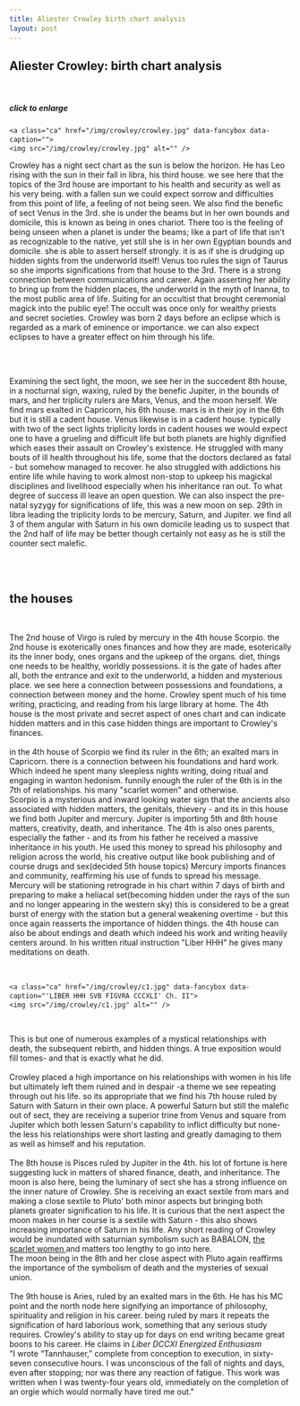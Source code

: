 ```yaml
---
title: Aliester Crowley birth chart analysis
layout: post
---
```

<h2>Aliester Crowley: birth chart analysis</h2>
<br>
<h5>click to enlarge</h5>

 <div>
  
    <a class="ca" href="/img/crowley/crowley.jpg" data-fancybox data-caption="">
	<img src="/img/crowley/crowley.jpg" alt="" />
</a>
  
 </div>

<p>

Crowley has a night sect chart as the sun is below the horizon. He has Leo rising with the sun in their fall in libra, his third house. we see here that the topics of the 3rd house are important to his health and security as well as his very being. with a fallen sun we could expect sorrow and difficulties from this point of life, a feeling of not being seen. We also find the benefic of sect Venus in the 3rd. she is under the beams but in her own bounds and domicile, this is known as being in ones chariot. There too is the feeling of being unseen when a planet is under the beams; like a part of life that isn't as recognizable to the native, yet still she is in her own Egyptian bounds and domicile. she is able to assert herself strongly. it is as if she is drudging up hidden sights from the underworld itself! Venus too rules the sign of Taurus so she imports significations from that house to the 3rd. There is a strong connection between communications and career. Again asserting her ability to bring up from the hidden places, the underworld in the myth of Inanna, to the most public area of life. Suiting for an occultist that brought ceremonial magick into the public eye! The occult was once only for wealthy priests and secret societies. Crowley was born 2 days before an eclipse which is regarded as a mark of eminence or importance. we can also expect eclipses to have a greater effect on him through his life. 

<br><br>

Examining the sect light, the moon, we see her in the succedent 8th house, in a nocturnal sign, waxing, ruled by the benefic Jupiter, in the bounds of mars, and her triplicity rulers are Mars, Venus, and the moon herself. We find mars exalted in Capricorn, his 6th house. mars is in their joy in the 6th but it is still a cadent house. Venus likewise is in a cadent house. typically with two of the sect lights triplicity lords in cadent houses we would expect one to have a grueling and difficult life but both planets are highly dignified which eases their assault on Crowley's existence. He struggled with many bouts of ill health throughout his life, some that the doctors declared as fatal - but somehow managed to recover. he also struggled with addictions his entire life while having to work almost non-stop to upkeep his magickal disciplines and livelihood especially when his inheritance ran out. To what degree of success ill leave an open question. We can also inspect the pre-natal syzygy for significations of life, this was a new moon on sep. 29th in libra leading the triplicity lords to be mercury, Saturn, and Jupiter. we find all 3 of them angular with Saturn in his own domicile leading us to suspect that the 2nd half of life may be better though certainly not easy as he is still the counter sect malefic. 

<br> <br>

<h2> the houses </h2>
<br>
<p>The 2nd house of Virgo is ruled by mercury in the 4th house Scorpio. the 2nd house is exoterically ones finances and how they are made, esoterically its the inner body, ones organs and the upkeep of the organs. diet, things one needs to be healthy, worldly possessions. it is the gate of hades after all, both the entrance and exit to the underworld, a hidden and mysterious place. we see here  a connection between possessions and foundations, a connection between money and the home. Crowley spent much of his time writing, practicing, and reading from his large library at home. The 4th house is the most private and secret aspect of ones chart and can indicate hidden matters and in this case hidden things are important to Crowley's finances. 
<br><br>
in the 4th house of Scorpio we find its ruler in the 6th; an exalted mars in Capricorn. there is a connection between his foundations and hard work. Which indeed he spent many sleepless nights writing, doing ritual and engaging in wanton hedonism. funnily enough the ruler of the 6th is in the 7th of relationships. his many "scarlet women" and otherwise. <br> Scorpio is a mysterious and inward looking water sign that the ancients also associated with hidden matters, the genitals, thievery - and its in this house we find both Jupiter and mercury. Jupiter is importing 5th and 8th house matters, creativity, death, and inheritance. The 4th is also ones parents, especially the father - and its from his father he received a massive inheritance in his youth. He used this money to spread his philosophy and religion across the world, his creative output like book publishing and of course drugs and sex(decided 5th house topics) Mercury imports finances and community, reaffirming his use of funds to spread his message. <br> Mercury will be stationing retrograde in his chart within 7 days of birth and preparing to make a heliacal set(becoming hidden under the rays of the sun and no longer appearing in the western sky) this is considered to be a great burst of energy with the station but a general weakening overtime - but this once again reasserts the importance of hidden things. the 4th house can also be about endings and death which indeed his work and writing heavily centers around. In his written ritual instruction "Liber HHH" he gives many meditations on death. </p> <br>  
<div>
  
    <a class="ca" href="/img/crowley/c1.jpg" data-fancybox data-caption="'LIBER HHH SVB FIGVRA CCCXLI' Ch. II">
	<img src="/img/crowley/c1.jpg" alt="" />
</a>
  
 </div>
 
 <br> 
 <p>This is but one of numerous examples of a mystical relationships with death, the subsequent rebirth, and hidden things. A true exposition would fill tomes- and that is exactly what he did. 
 <br><br>
 Crowley placed a high importance on his relationships with women in his life but ultimately left them ruined and in despair -a theme we see repeating through out his life. so its appropriate that we find his 7th house ruled by Saturn with Saturn in their own place. A powerful Saturn but still the malefic out of sect, they are receiving a superior trine from Venus and square from Jupiter which both lessen Saturn's capability to inflict difficulty but none-the less his relationships were short lasting and greatly damaging to them as well as himself and his reputation.
 <br><br>
 The 8th house is Pisces ruled by Jupiter in the 4th. his lot of fortune is here suggesting luck in matters of shared finance, death, and inheritance. The moon is also here, being the luminary of sect she has a strong influence on the inner nature of Crowley. She is receiving an exact sextile from mars and making a close sextile to Pluto' both minor aspects but bringing both planets greater signification to his life. It is curious that the next aspect the moon makes in her course is a sextile with Saturn - this also shows increasing importance of Saturn in his life. Any short reading of Crowley would be inundated with saturnian symbolism such as BABALON, <a href="http://www.thelemapedia.org/index.php/Scarlet_Woman"> the scarlet women </a> and matters too lengthy to go into here. 
  <br> The moon being in the 8th and her close aspect with Pluto again reaffirms the importance of the symbolism of death and the mysteries of sexual union.  
 <br><br>
 The 9th house is Aries, ruled by an exalted mars in the 6th. He has his MC point and the north node here signifying an importance of philosophy, spirituality and religion in his career. being ruled by mars it repeats the signification of hard laborious work, something that any serious study requires. Crowley's ability to stay up for days on end writing became great boons to his career. He claims in <i>Liber DCCXI Energized Enthusiasm</i>  <br> "I wrote “Tannhauser,” complete from conception to execution, in sixty-seven consecutive hours. I was unconscious of the fall of nights and days, even after stopping; nor was there any reaction of fatigue. This work was written when I was twenty-four years old, immediately on the completion of an orgie which would normally have tired me out." <br> <br>
 </p>
 
 
 
 